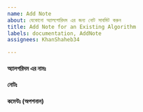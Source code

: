 ```yaml
---
name: Add Note
about: যেকোনো অ্যালগোরিদম এর জন্য নোট সাবমিট করুন
title: Add Note for an Existing Algorithm
labels: documentation, AddNote
assignees: KhanShaheb34

---
```


<!--- Try to write the notes in Bengali --->

####  অ্যালগরিদম এর নামঃ 
<!---  এখানে অ্যালগরিদম এর নাম লিখুন --->


#### নোটঃ
<!--- এখানে নোট লিখুন --->


#### কমেন্টঃ (অপশনাল)  
<!--- আরও কিছু বলার থাকলে এখানে লিখুন --->
